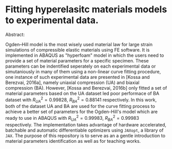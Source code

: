 # Fitting hyperelasitc materials models to experimental data.

Abstract:

Ogden–Hill model is the most wisely used material law for large strain simulations of compressible elastic materials using FE software. It is implemented in ABAQUS as "hyperfoam" model in which the users need to provide a set of material parameters for a specific specimen. These parameters can be indentified seperately on each experimental data or simutaniously in many of them using a non-linear curve fitting procedure, one instance of such experimental data are presented in [Kossa and Berezvai, 2016a], namely uniaxial compression (UA) and biaxial compression (BA). However, [Kossa and Berezvai, 2016b] only fitted a set of material parameters based on the UA dataset led poor performace of BA dataset with $R^2_{UA} = 0.99828$, $R^2_{BA} = 0.88141$ respectively. In this work, both of the dataset UA and BA are used for the curve fitting process to achieve a better set of parameters for the Ogden-Hill's model which are ready to use in ABAQUS with $R^2_{UA} = 0.99983$, $R^2_{BA} = 0.99983$ respectively. The implementation takes advantage of hardware accelerated, batchable and automatic differentiable optimizers using `JAXopt`, a library of `JAX`. The purpose of this repository is to serve as an a gentle introduction to material parameters identification as well as for teaching works.
